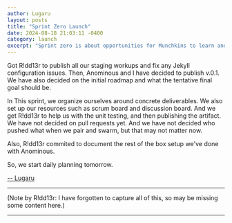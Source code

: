 ```yaml
---
author: Lugaru
layout: posts
title: "Sprint Zero Launch"
date: 2024-08-18 21:03:11 -0400
category: launch
excerpt: "Sprint zero is about opportunities for Munchkins to learn and grow."
---
```


Got R!dd13r to publish all our staging workups and fix any Jekyll configuration issues.
Then, Anominous and I have decided to publish v.0.1.
We have also decided on the initial roadmap and what the tentative final goal should be.

In This sprint, we organize ourselves around concrete deliverables.
We also set up our resources such as scrum board and discussion board.
And we get R!dd13r to help us with the unit testing, and then publishing the artifact.
We have not decided on pull requests yet.
And we have not decided who pushed what when we pair and swarm, but that may not matter now.

Also, R!dd13r commited to document the rest of the box setup we've done with Anominous.

So, we start daily planning tomorrow.

[-- Lugaru](https://github.com/CaptainLugaru "Captain Lugaru")

___

(Note by R!dd13r: I have forgotten to capture all of this, so may be missing some content here.)

___
